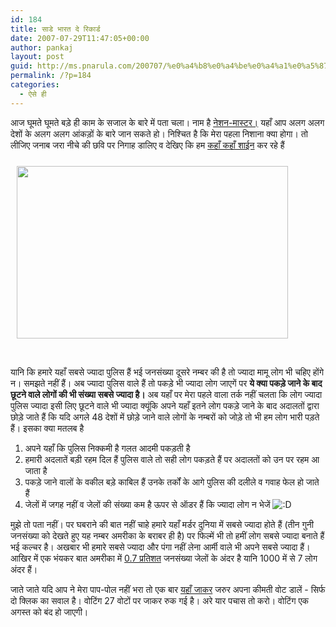 ```yaml
---
id: 184
title: साडे भारत दे रिकार्ड
date: 2007-07-29T11:47:05+00:00
author: pankaj
layout: post
guid: http://ms.pnarula.com/200707/%e0%a4%b8%e0%a4%be%e0%a4%a1%e0%a5%87-%e0%a4%ad%e0%a4%be%e0%a4%b0%e0%a4%a4-%e0%a4%a6%e0%a5%87-%e0%a4%b0%e0%a4%bf%e0%a4%95%e0%a4%be%e0%a4%b0%e0%a5%8d%e0%a4%a1/
permalink: /?p=184
categories:
  - ऐसे ही
---
```

आज घूमते घूमते बड़े ही काम के सजाल के बारे में पता चला। नाम है [नेशन-मास्टर।](http://www.nationmaster.com/) यहाँ आप अलग अलग देशों के अलग अलग आंकड़ों के बारे जान सकते हो। निश्चित है कि मेरा पहला निशाना क्या होगा। तो लीजिए जनाब जरा नीचे की छवि पर निगाह डालिए व देखिए कि हम [कहाँ कहाँ शाईन](http://www.nationmaster.com/country/in/Top-Rankings) कर रहे हैं

<a href="http://pnarula.com/images/ms/7ea4ee2b89ca_B3C8/image02.png" atomicselection="true"><img style="border-right: 0px; border-top: 0px; margin: 10px 5px 0px 10px; border-left: 0px; border-bottom: 0px" height="276" src="http://pnarula.com/images/ms/7ea4ee2b89ca_B3C8/image0_thumb.png" width="434" border="0" /></a> 

&nbsp;

यानि कि हमारे यहाँ सबसे ज्यादा पुलिस हैं   भई जनसंख्या दूसरे नम्बर की है तो ज्यादा मामू लोग भी चहिए होंगे न। समझते नहीं हैं। अब ज्यादा पुलिस वाले हैं तो पकड़े भी ज्यादा लोग जाएगें पर **ये क्या पकड़े जाने के बाद छूटने वाले लोगों की भी संख्या सबसे ज्यादा है।** अब यहाँ पर मेरा पहले वाला तर्क नहीं चलता कि लोग ज्यादा   पुलिस ज्यादा   इसी लिए छूटने वाले भी ज्यादा क्यूंकि अपने यहाँ इतने लोग पकड़े जाने के बाद अदालतों द्वारा छोड़े जाते हैं कि यदि अगले 48 देशों में छोड़े जाने वाले लोगों के नम्बरों को जोड़े तो भी हम लोग भारी पड़ते हैं। इसका क्या मतलब है

  1. अपने यहाँ कि पुलिस निक्कमी है गलत आदमी पकड़ती है
  2. हमारी अदलातें बड़ी रहम दिल हैं   पुलिस वाले तो सही लोग पकड़ते हैं पर अदालतों को उन पर रहम आ जाता है
  3. पकड़े जाने वालों के वकील बड़े काबिल हैं   उनके तर्कों के आगे पुलिस की दलीले व गवाह फेल हो जाते हैं
  4. जेलों में जगह नहीं व जेलों की संख्या कम है ऊपर से ऑडर हैं कि ज्यादा लोग न भेजें  <img src='http://104.236.111.183/ms/wp-includes/images/smilies/icon_biggrin.gif' alt=':D' class='wp-smiley' />

मुझे तो पता नहीं। पर घबराने की बात नहीं चाहे हमारे यहाँ मर्डर दुनिया में सबसे ज्यादा होते हैं (तीन गुनी जनसंख्या को देखते हुए यह नम्बर अमरीका के बराबर ही है) पर फिल्में भी तो हमीं लोग सबसे ज्यादा बनाते हैं भई कल्चर है। अखबार भी हमारे सबसे ज्यादा और पंगा नहीं लेना आर्मी वाले भी अपने सबसे ज्यादा हैं। आखिर में एक भंयकर बात अमरीका में [0.7 प्रतिशत](http://www.nationmaster.com/country/us-united-states/cri-crime) जनसंख्या जेलों के अंदर है यानि 1000 में से 7 लोग अंदर हैं।

जाते जाते यदि आप ने मेरा पाप-पोल नहीं भरा तो एक बार [यहाँ जाकर](http://ms.pnarula.com/200707/%e0%a4%b8%e0%a4%be%e0%a4%a4-%e0%a4%aa%e0%a4%be%e0%a4%aa/) जरुर अपना कीमती वोट&nbsp;डालें -&nbsp;सिर्फ दो क्लिक का सवाल है। वोटिंग 27 वोटों पर जाकर रुक गई है। अरे यार पचास तो करो। वोटिंग एक अगस्त को बंद हो जाएगी।
